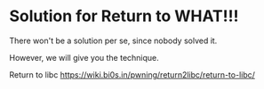 # Solution for Return to WHAT!!!

There won't be a solution per se, since nobody solved it.

However, we will give you the technique.

Return to libc
https://wiki.bi0s.in/pwning/return2libc/return-to-libc/

